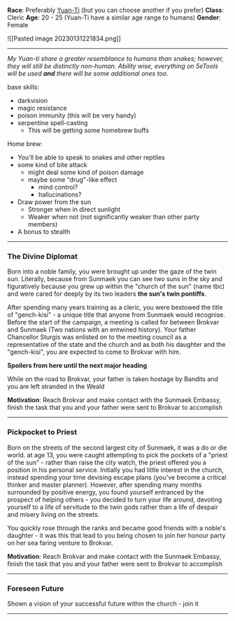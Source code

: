 **Race**: Preferably [Yuan-Ti](https://5e.tools/races.html#yuan-ti%20pureblood_vgm) (but you can choose another if you prefer)
**Class**: Cleric
**Age**: 20 - 25 (Yuan-Ti have a similar age range to humans)
**Gender**: Female

![[Pasted image 20230131221834.png]]

---
*My Yuan-ti share a greater resemblance to humans than snakes; however, they will still be distinctly non-human. Ability wise, everything on 5eTools will be used **and** there will be some additional ones too.* 

base skills:
- darkvision
- magic resistance
- poison immunity (this will be very handy)
- serpentine spell-casting
	- This will be getting some homebrew buffs

Home brew:
- You'll be able to speak to snakes and other reptiles
- some kind of bite attack 
	- might deal some kind of poison damage
	- maybe some "drug"-like effect
		- mind control?
		- hallucinations?
- Draw power from the sun
	- Stronger when in direct sunlight
	- Weaker when not (not significantly weaker than other party members)
- A bonus to stealth

---
### The Divine Diplomat

Born into a noble family, you were brought up under the gaze of the twin sun. Literally, because from Sunmaek you can see two suns in the sky and figuratively because you grew up within the "church of the sun" (name tbc) and were cared for deeply by its two leaders **the sun's twin pontiffs**.

After spending many years training as a cleric, you were bestowed the title of "gench-kisi" - a unique title that anyone from Sunmaek would recognise. Before the start of the campaign,  a meeting is called for between Brokvar and Sunmaek (Two nations with an entwined history). Your father Chancellor Sturgis was enlisted on to the meeting council as a representative of the state and the church and as both his daughter and the "gench-kisi", you are expected to come to Brokvar with him.

**Spoilers from here until the next major heading**

While on the road to Brokvar, your father is taken hostage by Bandits and you are left stranded in the Weald

**Motivation**: Reach Brokvar and make contact with the Sunmaek Embassy, finish the task that you and your father were sent to Brokvar to accomplish

---
### Pickpocket to Priest

Born on the streets of the second largest city of Sunmaek, it was a do or die world. at age 13, you were caught attempting to pick the pockets of a "priest of the sun" - rather than raise the city watch, the priest offered you a position in his personal service. Initially you had little interest in the church, instead spending your time devising escape plans (you've become a critical thinker and master planner). However, after spending many months surrounded by positive energy, you found yourself entranced by the prospect of helping others - you decided to turn your life around, devoting yourself to a life of servitude to the twin gods rather than a life of despair and misery living on the streets.

You quickly rose through the ranks and became good friends with a noble's daughter - it was this that lead to you being chosen to join her honour party on her sea faring venture to Brokvar.

**Motivation**: Reach Brokvar and make contact with the Sunmaek Embassy, finish the task that you and your father were sent to Brokvar to accomplish

---
### Foreseen Future

Shown a vision of your successful future within the church - join it




---
